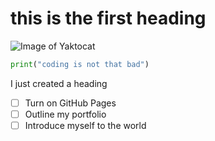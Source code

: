 # <h1> this is the first heading
![Image of Yaktocat](https://octodex.github.com/images/yaktocat.png)

``` python
print("coding is not that bad")
```
I just created a heading
- [ ] Turn on GitHub Pages
- [ ] Outline my portfolio
- [ ] Introduce myself to the world
